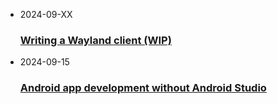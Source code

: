 <ul>
  <li>
    <time>2024-09-XX</time>
    <h3><a href="/blog/2024-09-XX.html">Writing a Wayland client (WIP)</a></h3>
  </li>
  <li>
    <time>2024-09-15</time>
    <h3><a href="/blog/2024-09-15.html">Android app development without Android Studio</a></h3>
  </li>
</ul>
